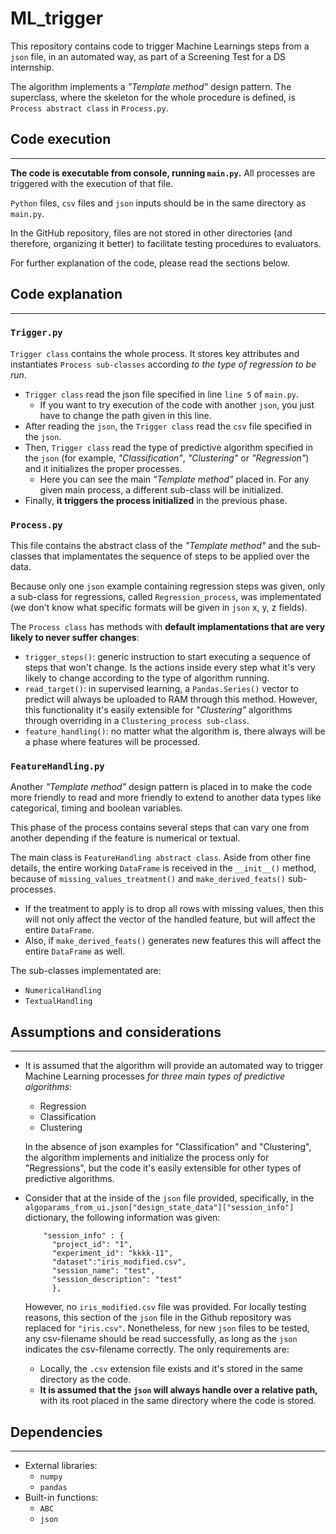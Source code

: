 # ML_trigger

This repository contains code to trigger Machine Learnings steps from a ```json``` file, in an automated way, as part of a Screening Test for a DS internship.

The algorithm implements a *"Template method"* design pattern. The superclass, where the skeleton for the whole procedure is defined, is ```Process abstract class``` in ```Process.py```.

## Code execution
___

**The code is executable from console, running ```main.py```.** All processes are triggered with the execution of that file.

```Python``` files, ```csv``` files and ```json``` inputs should be in the same directory as ```main.py```.

In the GitHub repository, files are not stored in other directories (and therefore, organizing it better) to facilitate testing procedures to evaluators. 

For further explanation of the code, please read the sections below.

## Code explanation
___

### **```Trigger.py```**

```Trigger class``` contains the whole process. It stores key attributes and instantiates ```Process sub-classes``` according *to the type of regression to be run*.
- ```Trigger class``` read the json file specified in line ```line 5```  of ```main.py```.
  - If you want to try execution of the code with another ```json```, you just have to change the path given in this line.
- After reading the ```json```, the ```Trigger class``` read the ```csv``` file specified in the ```json```.
- Then, ```Trigger class``` read the type of predictive algorithm specified in the ```json``` (for example, *"Classification"*, *"Clustering"* or *"Regression"*) and it initializes the proper processes.
  - Here you can see the main *"Template method"* placed in. For any given main process, a different sub-class will be initialized.
- Finally, **it triggers the process initialized** in the previous phase.

### **```Process.py```**

This file contains the abstract class of the *"Template method"* and the sub-classes that implamentates the sequence of steps to be applied over the data.

Because only one ```json``` example containing regression steps was given, only a sub-class for regressions, called ```Regression_process```, was implementated (we don't know what specific formats will be given in ```json``` x, y, z fields).

The ```Process class``` has methods with **default implamentations that are very likely to never suffer changes**:
  - ```trigger_steps()```: generic instruction to start executing a sequence of steps that won't change. Is the actions inside every step what it's very likely to change according to the type of algorithm running.
  - ```read_target()```: in supervised learning, a ```Pandas.Series()``` vector to predict will always be uploaded to RAM through this method. However, this functionality it's easily extensible for *"Clustering"* algorithms through overriding  in a ```Clustering_process sub-class```.
  - ```feature_handling()```: no matter what the algorithm is, there always will be a phase where features will be processed.

### **```FeatureHandling.py```**

Another *"Template method"* design pattern is placed in to make the code more friendly to read and more friendly to extend to another data types like categorical, timing and boolean variables.

This phase of the process contains several steps that can vary one from another depending if the feature is numerical or textual.

The main class is ```FeatureHandling abstract class```. Aside from other fine details, the entire working ```DataFrame``` is received in the ```__init__()``` method, because of ```missing_values_treatment()``` and ```make_derived_feats()``` sub-processes.
  - If the treatment to apply is to drop all rows with missing values, then this will not only affect the vector of the handled feature, but will affect the entire ```DataFrame```.
  - Also, if ```make_derived_feats()``` generates new features this will affect the entire ```DataFrame``` as well.

The sub-classes implementated are:
  - ```NumericalHandling```
  - ```TextualHandling```

## Assumptions and considerations
___

- It is assumed that the algorithm will provide an automated way to trigger Machine Learning processes *for three main types of predictive algorithms*:
  - Regression
  - Classification
  - Clustering

  In the absence of json examples for "Classification" and "Clustering", the algorithm implements and initialize the process only for "Regressions", but the code it's easily extensible for other types of predictive algorithms.

- Consider that at the inside of the ```json``` file provided, specifically, in the ```algoparams_from_ui.json["design_state_data"]["session_info"]``` dictionary, the following information was given:

  ```
      "session_info" : {
        "project_id": "1",
        "experiment_id": "kkkk-11",
        "dataset":"iris_modified.csv",
        "session_name": "test",
        "session_description": "test"
        },
  ```

  However, no ```iris_modified.csv``` file was provided.
  For locally testing reasons, this section of the ```json``` file in the Github repository was replaced for ```"iris.csv"```. Nonetheless, for new ```json``` files to be tested, any csv-filename should be read successfully, as long as the ```json``` indicates the csv-filename correctly. The only requirements are:

  - Locally, the ```.csv``` extension file exists and it's stored in the same directory as the code.
  - **It is assumed that the ```json``` will always handle over a relative path,** with its root placed in the same directory where the code is stored.

## Dependencies
___

- External libraries:
  - ```numpy```
  - ```pandas```
- Built-in functions:
  - ```ABC```
  - ```json```
